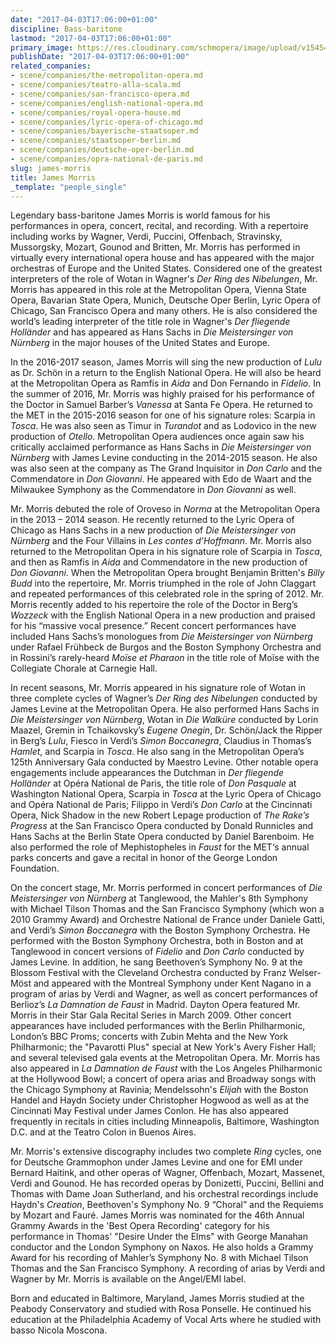 ```yaml
---
date: "2017-04-03T17:06:00+01:00"
discipline: Bass-baritone
lastmod: "2017-04-03T17:06:00+01:00"
primary_image: https://res.cloudinary.com/schmopera/image/upload/v1545409169/media/webhook-uploads/1491235203371/jamesmorris.jpg.jpg
publishDate: "2017-04-03T17:06:00+01:00"
related_companies:
- scene/companies/the-metropolitan-opera.md
- scene/companies/teatro-alla-scala.md
- scene/companies/san-francisco-opera.md
- scene/companies/english-national-opera.md
- scene/companies/royal-opera-house.md
- scene/companies/lyric-opera-of-chicago.md
- scene/companies/bayerische-staatsoper.md
- scene/companies/staatsoper-berlin.md
- scene/companies/deutsche-oper-berlin.md
- scene/companies/opra-national-de-paris.md
slug: james-morris
title: James Morris
_template: "people_single"
---
```


Legendary bass-baritone James Morris is world famous for his performances in opera, concert, recital, and recording. With a repertoire including works by Wagner, Verdi, Puccini, Offenbach, Stravinsky, Mussorgsky, Mozart, Gounod and Britten, Mr. Morris has performed in virtually every international opera house and has appeared with the major orchestras of Europe and the United States. Considered one of the greatest interpreters of the role of Wotan in Wagner's *Der Ring des Nibelungen*, Mr. Morris has appeared in this role at the Metropolitan Opera, Vienna State Opera, Bavarian State Opera, Munich, Deutsche Oper Berlin, Lyric Opera of Chicago, San Francisco Opera and many others. He is also considered the world’s leading interpreter of the title role in Wagner's *Der fliegende Holländer* and has appeared as Hans Sachs in *Die Meistersinger von Nürnberg* in the major houses of the United States and Europe.

In the 2016-2017 season, James Morris will sing the new production of *Lulu* as Dr. Schön in a return to the English National Opera. He will also be heard at the Metropolitan Opera as Ramfis in *Aida* and Don Fernando in *Fidelio*. In the summer of 2016, Mr. Morris was highly praised for his performance of the Doctor in Samuel Barber’s *Vanessa* at Santa Fe Opera. He returned to the MET in the 2015-2016 season for one of his signature roles: Scarpia in *Tosca*. He was also seen as Timur in *Turandot* and as Lodovico in the new production of *Otello*. Metropolitan Opera audiences once again saw his critically acclaimed performance as Hans Sachs in *Die Meistersinger von Nürnberg* with James Levine conducting in the 2014-2015 season. He also was also seen at the company as The Grand Inquisitor in *Don Carlo* and the Commendatore in *Don Giovanni*. He appeared with Edo de Waart and the Milwaukee Symphony as the Commendatore in *Don Giovanni* as well.

Mr. Morris debuted the role of Oroveso in *Norma* at the Metropolitan Opera in the 2013 – 2014 season. He recently returned to the Lyric Opera of Chicago as Hans Sachs in a new production of *Die Meistersinger von Nürnberg* and the Four Villains in *Les contes d’Hoffmann*. Mr. Morris also returned to the Metropolitan Opera in his signature role of Scarpia in *Tosca*, and then as Ramfis in *Aida* and Commendatore in the new production of *Don Giovanni*. When the Metropolitan Opera brought Benjamin Britten's *Billy Budd* into the repertoire, Mr. Morris triumphed in the role of John Claggart and repeated performances of this celebrated role in the spring of 2012. Mr. Morris recently added to his repertoire the role of the Doctor in Berg’s *Wozzeck* with the English National Opera in a new production and praised for his “massive vocal presence.” Recent concert performances have included Hans Sachs’s monologues from *Die Meistersinger von Nürnberg* under Rafael Frühbeck de Burgos and the Boston Symphony Orchestra and in Rossini’s rarely-heard *Moïse et Pharaon* in the title role of Moïse with the Collegiate Chorale at Carnegie Hall. 

In recent seasons, Mr. Morris appeared in his signature role of Wotan in three complete cycles of Wagner’s *Der Ring des Nibelungen* conducted by James Levine at the Metropolitan Opera. He also performed Hans Sachs in *Die Meistersinger von Nürnberg*, Wotan in *Die Walküre* conducted by Lorin Maazel, Gremin in Tchaikovsky’s *Eugene Onegin*, Dr. Schön/Jack the Ripper in Berg’s *Lulu*, Fiesco in Verdi’s *Simon Boccanegra*, Claudius in Thomas’s *Hamlet*, and Scarpia in *Tosca*. He also sang in the Metropolitan Opera’s 125th Anniversary Gala conducted by Maestro Levine. Other notable opera engagements include appearances the Dutchman in *Der fliegende Holländer* at Opéra National de Paris, the title role of *Don Pasquale* at Washington National Opera, Scarpia in *Tosca* at the Lyric Opera of Chicago and Opéra National de Paris; Filippo in Verdi’s *Don Carlo* at the Cincinnati Opera, Nick Shadow in the new Robert Lepage production of *The Rake’s Progress* at the San Francisco Opera conducted by Donald Runnicles and Hans Sachs at the Berlin State Opera conducted by Daniel Barenboim. He also performed the role of Mephistopheles in *Faust* for the MET‘s annual parks concerts and gave a recital in honor of the George London Foundation.

On the concert stage, Mr. Morris performed in concert performances of *Die Meistersinger von Nürnberg* at Tanglewood, the Mahler's 8th Symphony with Michael Tilson Thomas and the San Francisco Symphony (which won a 2010 Grammy Award) and Orchestre National de France under Daniele Gatti, and Verdi’s *Simon Boccanegra* with the Boston Symphony Orchestra. He performed with the Boston Symphony Orchestra, both in Boston and at Tanglewood in concert versions of *Fidelio* and *Don Carlo* conducted by James Levine. In addition, he sang Beethoven’s Symphony No. 9 at the Blossom Festival with the Cleveland Orchestra conducted by Franz Welser-Möst and appeared with the Montreal Symphony under Kent Nagano in a program of arias by Verdi and Wagner, as well as concert performances of Berlioz’s *La Damnation de Faust* in Madrid. Dayton Opera featured Mr. Morris in their Star Gala Recital Series in March 2009. Other concert appearances have included performances with the Berlin Philharmonic, London’s BBC Proms; concerts with Zubin Mehta and the New York Philharmonic; the "Pavarotti Plus" special at New York's Avery Fisher Hall; and several televised gala events at the Metropolitan Opera. Mr. Morris has also appeared in *La Damnation de Faust* with the Los Angeles Philharmonic at the Hollywood Bowl; a concert of opera arias and Broadway songs with the Chicago Symphony at Ravinia; Mendelssohn's *Elijah* with the Boston Handel and Haydn Society under Christopher Hogwood as well as at the Cincinnati May Festival under James Conlon. He has also appeared frequently in recitals in cities including Minneapolis, Baltimore, Washington D.C. and at the Teatro Colon in Buenos Aires.

Mr. Morris's extensive discography includes two complete *Ring* cycles, one for Deutsche Grammophon under James Levine and one for EMI under Bernard Haitink, and other operas of Wagner, Offenbach, Mozart, Massenet, Verdi and Gounod. He has recorded operas by Donizetti, Puccini, Bellini and Thomas with Dame Joan Sutherland, and his orchestral recordings include Haydn's *Creation*, Beethoven's Symphony No. 9 “Choral” and the Requiems by Mozart and Fauré. James Morris was nominated for the 46th Annual Grammy Awards in the 'Best Opera Recording' category for his performance in Thomas' "Desire Under the Elms" with George Manahan conductor and the London Symphony on Naxos. He also holds a Grammy Award for his recording of Mahler’s Symphony No. 8 with Michael Tilson Thomas and the San Francisco Symphony. A recording of arias by Verdi and Wagner by Mr. Morris is available on the Angel/EMI label.

Born and educated in Baltimore, Maryland, James Morris studied at the Peabody Conservatory and studied with Rosa Ponselle. He continued his education at the Philadelphia Academy of Vocal Arts where he studied with basso Nicola Moscona. 
